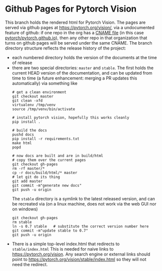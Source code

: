 # Github Pages for Pytorch Vision

This branch holds the rendered html for Pytorch Vision. The pages are served via
github pages at https://pytorch.org/vision/, via a undocumented feature of
github: if one repo in the org has a [CNAME
file](https://github.com/pytorch/pytorch.github.io/blob/site/CNAME) (in this
case [pytorch/pytorch.github.io](https://github.com/pytorch/pytorch.github.io)),
then any other repo in that organization that turns on github pages will be
served under the same CNAME. The branch directory structure reflects the
release history of the project:
- each numbered directory holds the version of the documents at the time of
  release
- there are two special directories: `master` and `stable`. The first holds the
  current HEAD version of the documentation, and can be updated from time to
  time (a future enhancement: merging a PR updates this automatically) via
  something like
  ```
  # get a clean environment
  git checkout master
  git clean -xfd
  virtualenv /tmp/venv
  source /tmp/venv/bin/activate

  # install pytorch vision, hopefully this works cleanly
  pip install .

  # build the docs
  pushd docs
  pip install -r requirements.txt
  make html
  popd

  # now docs are built and are in build/html
  # copy them over the current pages
  git checkout gh-pages
  rm -rf master/*
  cp -r docs/build/html/* master
  # let git do its thing
  git add master
  git commit -m"generate new docs"
  git push -u origin
  ```
  The `stable` directory is a symlink to the latest released version, and can
  be recreated via (on a linux machine, does not work via the web GUI nor on
  windows)
  ```
  git checkout gh-pages
  rm stable
  ln -s 0.7 stable   # substitute the correct version number here
  git commit -m"update stable to 0.7"
  git push -u origin
  ```
- There is a simple top-level index.html that redirects to `stable/index.html`
  This is needed for naive links to https://pytorch.org/vision. Any search
  engine or external links should point to
  https://pytorch.org/vision/stable/index.html so they will not need the
  redirect.
